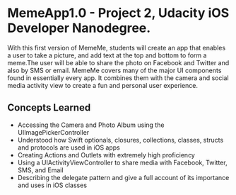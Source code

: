 # MemeApp1.0 - Project 2, Udacity iOS Developer Nanodegree.
With this first version of MemeMe, students will create an app that enables a user to take a picture, and add text at the top and bottom to form a meme.The user will be able to share the photo on Facebook and Twitter and also by SMS or email. MemeMe covers many of the major UI components found in essentially every app. It combines them with the camera and social media activity view to create a fun and personal user experience.

## Concepts Learned
- Accessing the Camera and Photo Album using the UIImagePickerController
- Understood how Swift optionals, closures, collections, classes, structs and protocols are used in iOS apps
- Creating Actions and Outlets with extremely high proficiency
- Using a UIActivityViewController to share media with Facebook, Twitter, SMS, and Email
- Describing the delegate pattern and give a full account of its importance and uses in iOS classes
